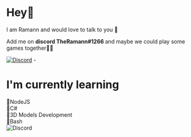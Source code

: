 # Hey👋

I am Ramann and would love to talk to you 💬 <p>
       Add me on <b> discord TheRamann#1266 </b> and maybe we could play some games together🤷‍♂️</p>
       [![Discord](https://images-eu.ssl-images-amazon.com/images/I/51lpm9SpsJL?size=2048.png)](https://discordapp.com/users/537230099121045504) - <br>

# I'm currently learning

💜NodeJS <br>
💜C# <br>
💜3D Models Development <br>
💜Bash <br>
![Discord](https://miro.medium.com/max/1187/1*0FqDC0_r1f5xFz3IywLYRA?size=2048.jpeg)
